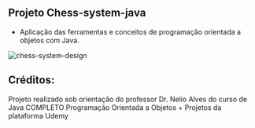 ## Projeto Chess-system-java

- Aplicação das ferramentas e conceitos de programação orientada a objetos com Java.

![chess-system-design](https://github.com/MireleLoureiro/chess-system-java/assets/107970249/0318051f-c6f3-40a1-83fb-c0116beb285d)




Créditos:
---
Projeto realizado sob orientação do professor Dr. Nelio Alves do curso de Java COMPLETO Programação Orientada a Objetos + Projetos da plataforma Udemy
